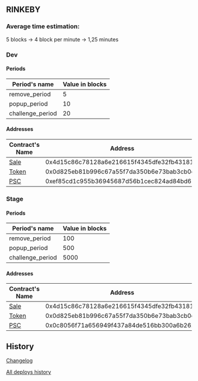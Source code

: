 ## RINKEBY

### Average time estimation:

5 blocks -> 4 block per minute -> 1,25 minutes

### Dev

#### Periods

|Period's name|Value in blocks|
|-|-|
|remove_period|5|
|popup_period|10|
|challenge_period|20|

#### Addresses

|Contract's Name|Address|
|-|-|
|[Sale](https://rinkeby.etherscan.io/address/0x4d15c86c78128a6e216615f4345dfe32fb43181d)|0x4d15c86c78128a6e216615f4345dfe32fb43181d|
|[Token](https://rinkeby.etherscan.io/token/0x0d825eb81b996c67a55f7da350b6e73bab3cb0ec)|0x0d825eb81b996c67a55f7da350b6e73bab3cb0ec|
|[PSC](https://rinkeby.etherscan.io/address/0xef85cd1c955b36945687d56b1cec824ad84bd684)|0xef85cd1c955b36945687d56b1cec824ad84bd684|

### Stage

#### Periods

|Period's name|Value in blocks|
|-|-|
|remove_period|100|
|popup_period|500|
|challenge_period|5000|

#### Addresses

|Contract's Name|Address|
|-|-|
|[Sale](https://rinkeby.etherscan.io/address/0x4d15c86c78128a6e216615f4345dfe32fb43181d)|0x4d15c86c78128a6e216615f4345dfe32fb43181d|
|[Token](https://rinkeby.etherscan.io/token/0x0d825eb81b996c67a55f7da350b6e73bab3cb0ec)|0x0d825eb81b996c67a55f7da350b6e73bab3cb0ec|
|[PSC](https://rinkeby.etherscan.io/address/0x0c8056f71a656949f437a84de516bb300a6b2627)|0x0c8056f71a656949f437a84de516bb300a6b2627|

## History

[Changelog](CHANGELOG.md)

[All deploys history](https://ropsten.etherscan.io/address/0xa5020d791fb405bd2d516a2c0824e5bac0f764b8)
